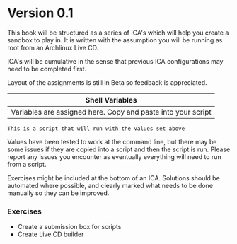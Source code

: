 Version 0.1
===========
This book will be structured as a series of ICA's which will help you create a sandbox to play in. It is written with the assumption you will be running as root from an Archlinux Live CD.

ICA's will be cumulative in the sense that previous ICA configurations may need to be completed first.

Layout of the assignments is still in Beta so feedback is appreciated.

| Shell Variables |
| -- |
| Variables are assigned here. Copy and paste into your script |

```
This is a script that will run with the values set above
```
Values have been tested to work at the command line, but there may be some issues if they are copied into a script and then the script is run. Please report any issues you encounter as eventually everything will need to run from a script.

Exercises might be included at the bottom of an ICA. Solutions should be automated where possible, and clearly marked what needs to be done manually so they can be improved.

### Exercises ###
* Create a submission box for scripts
* Create Live CD builder
